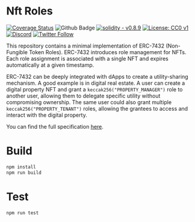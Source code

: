 # Nft Roles

[![Coverage Status](https://coveralls.io/repos/github/OriumNetwork/nft-roles/badge.svg?branch=master)](https://coveralls.io/github/OriumNetwork/nft-roles?branch=master)
![Github Badge](https://github.com/OriumNetwork/nft-roles/actions/workflows/all.yml/badge.svg)
[![solidity - v0.8.9](https://img.shields.io/static/v1?label=solidity&message=v0.8.9&color=2ea44f&logo=solidity)](https://github.com/OriumNetwork)
[![License: CC0 v1](https://img.shields.io/badge/License-CC0v1-blue.svg)](https://creativecommons.org/publicdomain/zero/1.0/legalcode)
[![Discord](https://img.shields.io/discord/1009147970832322632?label=discord&logo=discord&logoColor=white)](https://discord.gg/NaNTgPK5rx)
[![Twitter Follow](https://img.shields.io/twitter/follow/oriumnetwork?label=Follow&style=social)](https://twitter.com/OriumNetwork)

This repository contains a minimal implementation of ERC-7432 (Non-Fungible Token Roles).
ERC-7432 introduces role management for NFTs. Each role assignment is associated with a single NFT and expires automatically at a given timestamp.

ERC-7432 can be deeply integrated with dApps to create a utility-sharing mechanism. A good example is in digital real estate. A user can create a digital property NFT and grant a `keccak256("PROPERTY_MANAGER")` role to another user, allowing them to delegate specific utility without compromising ownership. The same user could also grant multiple `keccak256("PROPERTY_TENANT")` roles, allowing the grantees to access and interact with the digital property.

You can find the full specification [here](https://github.com/ethereum/EIPs/blob/master/EIPS/eip-7432.md).

# Build

```bash
npm install
npm run build
```

# Test

```bash
npm run test
```
